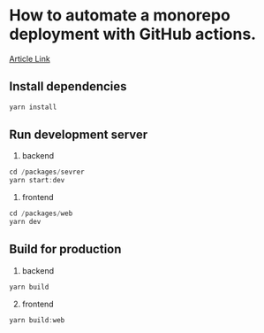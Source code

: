 # How to automate a monorepo deployment with GitHub actions.

[Article Link](https://www.ayoubkanoun.com/blog/how-to-automate-your-deployment-process-with-gitHub-actions)

## Install dependencies

```javascript
yarn install
```

## Run development server

1. backend

```javascript
cd /packages/sevrer
yarn start:dev
```

1. frontend

```javascript
cd /packages/web
yarn dev
```

## Build for production

1. backend

```javascript
yarn build
```

2. frontend

```javascript
yarn build:web
```

